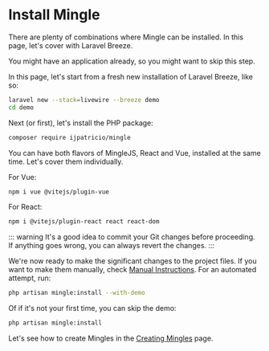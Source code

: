# Install Mingle


There are plenty of combinations where Mingle can be installed. In this page, let's cover with Laravel Breeze.

You might have an application already, so you might want to skip this step.


In this page, let's start from a fresh new installation of Laravel Breeze, like so:

```bash
laravel new --stack=livewire --breeze demo
cd demo
````

Next (or first), let's install the PHP package:

```bash
composer require ijpatricio/mingle
```

You can have both flavors of MingleJS, React and Vue, installed at the same time. Let's cover them individually.

For Vue:

```bash
npm i vue @vitejs/plugin-vue
```

For React:

```bash
npm i @vitejs/plugin-react react react-dom
```


::: warning
It's a good idea to commit your Git changes before proceeding. If anything goes wrong, you can always revert the changes.
:::

We're now ready to make the significant changes to the project files. If you want to make them manually, check [Manual Instructions](manual-instructions.md). For an automated attempt, run:

```bash
php artisan mingle:install --with-demo
```

Of if it's not your first time, you can skip the demo:

```bash
php artisan mingle:install
```

Let's see how to create Mingles in the [Creating Mingles](creating-mingles.md) page.


